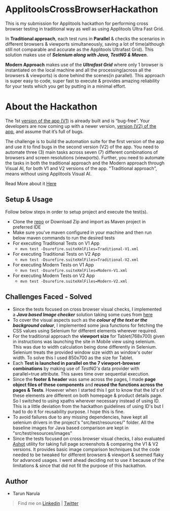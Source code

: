# ApplitoolsCrossBrowserHackathon
This is my submission for Applitools hackathon for performing cross browser testing in traditional way as well as using Applitools Ultra Fast Grid.  

In **Traditional approach**, each test runs in **Parallel** & checks the scenarios in different browsers & viewports simultaneously, saving a lot of time(although still not comparable and accurate as the Applitools Ultrafast Grid). This solution makes use of ***Selenium along with Java, TestNG & Maven***. 

**Modern Approach** makes use of the ***Ultrafast Grid*** where only 1 browser is instantiated on the local machine and all the processing(across all the browsers & viewports) is done behind the scenes(in parallel). This approach is super easy to code, super fast to execute & provides amazing reliability for your tests which you get by putting in a minimal effort.


# About the Hackathon

The 1st  [version of the app (V1)](https://demo.applitools.com/gridHackathonV1.html)  is already built and is “bug-free”. Your developers are now coming up with a newer version,  [version (V2) of the app](https://demo.applitools.com/gridHackathonV2.html), and assume that it’s full of bugs.

The challenge is to build the automation suite for the first version of the app and use it to find bugs in the second version (V2) of the app. You need to automate three (3) main tasks across seven (7) different combinations of browsers and screen resolutions (viewports). Further, you need to automate the tasks in both the traditional approach and the Modern approach through Visual AI, for both V1 and V2 versions of the app. "Traditional approach”, means without using Applitools Visual AI. 

Read More about it [Here](https://applitools.com/cross-browser-testing-hackathon-v20-1-instructions)

## Setup & Usage
Follow below steps in order to setup project and execute the test(s).

-   Clone  the [repo](https://github.com/narulacool/ApplitoolsCrossBrowserHackathon.git) or Download Zip and import as Maven project in preferred IDE
-   Make sure you've maven configured in your machine and then run below maven commands to run the desired tests
- For executing Traditional Tests on V1 App
	- `mvn test -Dsurefire.suiteXmlFiles=Traditional-V1.xml`
- For executing Traditional Tests on V2 App
	- `mvn test -Dsurefire.suiteXmlFiles=Traditional-V2.xml`
- For executing Modern Tests on V1 App
	- `mvn test -Dsurefire.suiteXmlFiles=Modern-V1.xml`
- For executing Modern Tests on V2 App
	- `mvn test -Dsurefire.suiteXmlFiles=Modern-V2.xml`

## Challenges Faced - Solved

 - Since the tests focused on cross browser visual checks, I implemented a ***Java based Image checker*** solution taking some cues from [here](http://mundrisoft.com/tech-bytes/compare-images-using-java/)
 - To cover the visual aspects such as the ***colour of the text or the background colour***, I implemented some java functions for fetching the CSS values using Selenium for different elements wherever required.
 - For the traditional approach the **viewport size** for Tablet(768x700) given in instructions was launching the site in Mobile view using selenium. This was due to width calculation being done differently in Selenium. Selenium treats the provided window size width as window's outer width. To solve this I used 850x700 as the size for Tablet.
 - Each **Test is launched in parallel on the 7 viewport-browser combinations** by making use of *TestNG's* data provider with parallel=true attribute. This saves time over sequential execution.
 - Since the **footer & header** was same across the pages, I made **page object files of these components** and **reused the functions across the pages & Tests**. However when I started this I got to know that the Id's of these elements are different on both homepage & product details page. So I switched to using xpaths wherever necessary instead of using ID. This is a little deviation from the hackathon guidelines of using ID's but I had to do it for reusability purpose. I hope this is fine.
 - To avoid failures due to any missing dependencies, have kept all selenium drivers in the project's "src/test/resources/" folder. All the baseline images for Java based comparison are kept in "src/test/resources/images"
 - Since the tests focused on cross browser visual checks, I also evaluated [Ashot](https://github.com/pazone/ashot) utility for taking full page screenshots & comparing the V1 & V2 versions. It provides basic image comparison techniques but the code needed to be tweaked for different browsers & viewport & seemed flaky for advanced usages. I went ahead deciding not to use it because of the limitations & since that did not fit the purpose of this hackathon. 

## Author

 - Tarun Narula 
 

> Find me on [Linkedin](https://www.linkedin.com/in/tarun-narula-28530950/) | [Twitter](https://twitter.com/narula_cool)


